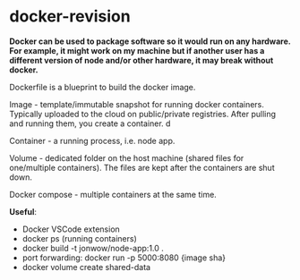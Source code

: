 # docker-revision

**Docker can be used to package software so it would run on any hardware. For example, it might work on my machine but if another user has a different version of node and/or other hardware, it may break without docker.**

Dockerfile is a blueprint to build the docker image.

Image - template/immutable snapshot for running docker containers. Typically uploaded to the cloud on public/private registries. After pulling and running them, you create a container.  d

Container - a running process, i.e. node app.

Volume - dedicated folder on the host machine (shared files for one/multiple containers). The files are kept after the containers are shut down.

Docker compose - multiple containers at the same time.



**Useful**:
* Docker VSCode extension
* docker ps (running containers)
* docker build -t jonwow/node-app:1.0 .
* port forwarding: docker run -p 5000:8080 {image sha}
* docker volume create shared-data
